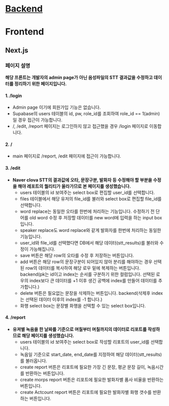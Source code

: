 # [Backend](https://github.com/pyhilandjy/Clab-api)

# Frontend

## Next.js

### 페이지 설명
**해당 프론트는 개발자의 admin page가 아닌 음성파일의 STT 결과값을 수정하고 데이터를 정리하기 위한 페이지입니다.**

#### 1. /login
- Admin page 이기에 회원가입 기능은 없습니다.
- Supabase의 users 테이블의 id, pw, role_id를 조회하여 role_id == 1(admin)일 경우 접근이 가능합니다.
- /, /edit, /report 페이지는 로그인하지 않고 접근했을 경우 /login 페이지로 이동합니다.

#### 2. /
- main 페이지로 /report, /edit 페이지에 접근이 가능합니다.

#### 3. /edit
- **Naver clova STT의 결과값에 오타, 문장구분, 발화자 등 수정해야 할 부분을 수정을 해야 레포트의 퀄리티가 올라가므로 본 페이지를 생성했습니다.**
  - users 테이블의 id 보여주는 select box로 편집할 user_id를 선택합니다.
  - files 테이블에서 해당 유저의 file_id를 불러와 select box로 편집할 file_id를 선택합니다.
  - word replace는 동일한 오타를 한번에 처리하는 기능입니다. 수정하기 전 단어를 old word 수정 후 저장할 데이터를 new word에 입력을 하는 input box입니다.
  - speaker replace도 word replace와 같게 발화자를 한번에 처리하는 동일한 기능입니다.
  - user_id와 file_id를 선택했다면 DB에서 해당 데이터(stt_results)를 불러와 수정이 가능해집니다.
  - save 버튼은 해당 row의 오타를 수정 후 저장하는 버튼입니다.
  - add 버튼은 해당 row의 문장구분이 되어있지 않아 분리를 해야하는 경우 선택된 row의 데이터를 복사하여 해당 로우 밑에 복제하는 버튼입니다. 
    backend(pk는 id이고 index는 순서를 구분하기 위한 컬럼입니다. 선택된 로우의 index보다 큰 데이터를 +1 이후 생긴 공백에 index를 만들어 데이터를 추가합니다.)
  - delete 버튼은 필요없는 문장을 삭제하는 버튼입니다. 
    backend(삭제후 index는 선택된 데이터 이후의 index를 -1 합니다.)
  - 화행 select box는 문장별 화행을 선택할 수 있는 select box입니다.

#### 4. /report
- **유져별 녹음을 한 날짜를 기준으로 며칠부터 며칠까지의 데이터로 리포트를 작성하므로 해당 페이지를 생성했습니다.**
  - users 테이블의 id 보여주는 select box로 작성할 리포트의 user_id를 선택합니다.
  - 녹음일 기준으로 start_date, end_date를 지정하여 해당 데이터(stt_results)를 불러옵니다.
  - create report 버튼은 리포트에 필요한 가장 긴 문장, 평균 문장 길이, 녹음시간를 반환하는 버튼입니다.
  - create morps report 버튼은 리포트에 필요한 발화자별 품사 비율을 반환하는 버튼입니다.
  - create Actcount report 버튼은 리포트에 필요한 발화자별 화행 갯수를 반환하는 버튼입니다.
